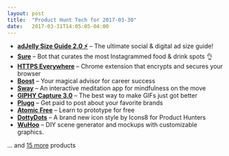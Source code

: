 ```yaml
---
layout: post
title:  "Product Hunt Tech for 2017-03-30"
date:   2017-03-31T14:05:05-04:00
---
```


* **[adJelly Size Guide 2.0 ⚡](https://www.producthunt.com/posts/adjelly-size-guide-2-0?utm_campaign=producthunt-api&utm_medium=api&utm_source=Application%3A+Daily+Digest+RSS+%28ID%3A+3202%29)** – The ultimate social & digital ad size guide!
* **[Sure](https://www.producthunt.com/posts/sure-2?utm_campaign=producthunt-api&utm_medium=api&utm_source=Application%3A+Daily+Digest+RSS+%28ID%3A+3202%29)** – Bot that curates the most Instagrammed food & drink spots 👌
* **[HTTPS Everywhere](https://www.producthunt.com/posts/https-everywhere-2?utm_campaign=producthunt-api&utm_medium=api&utm_source=Application%3A+Daily+Digest+RSS+%28ID%3A+3202%29)** – Chrome extension that encrypts and secures your browser
* **[Boost](https://www.producthunt.com/posts/boost-773c06bf-2d98-4dec-a63c-212b86b2ed54?utm_campaign=producthunt-api&utm_medium=api&utm_source=Application%3A+Daily+Digest+RSS+%28ID%3A+3202%29)** – Your magical advisor for career success
* **[Sway](https://www.producthunt.com/posts/sway-5?utm_campaign=producthunt-api&utm_medium=api&utm_source=Application%3A+Daily+Digest+RSS+%28ID%3A+3202%29)** – An interactive meditation app for mindfulness on the move
* **[GIPHY Capture 3.0](https://www.producthunt.com/posts/giphy-capture-3-0?utm_campaign=producthunt-api&utm_medium=api&utm_source=Application%3A+Daily+Digest+RSS+%28ID%3A+3202%29)** – The best way to make GIFs just got better
* **[Plugg](https://www.producthunt.com/posts/plugg?utm_campaign=producthunt-api&utm_medium=api&utm_source=Application%3A+Daily+Digest+RSS+%28ID%3A+3202%29)** – Get paid to post about your favorite brands
* **[Atomic Free](https://www.producthunt.com/posts/atomic-free?utm_campaign=producthunt-api&utm_medium=api&utm_source=Application%3A+Daily+Digest+RSS+%28ID%3A+3202%29)** – Learn to prototype for free
* **[DottyDots](https://www.producthunt.com/posts/dottydots?utm_campaign=producthunt-api&utm_medium=api&utm_source=Application%3A+Daily+Digest+RSS+%28ID%3A+3202%29)** – A brand new icon style by Icons8 for Product Hunters
* **[WuHoo](https://www.producthunt.com/posts/wuhoo?utm_campaign=producthunt-api&utm_medium=api&utm_source=Application%3A+Daily+Digest+RSS+%28ID%3A+3202%29)** – DIY scene generator and mockups with customizable graphics.

… and [15 more](https://www.producthunt.com/tech) products